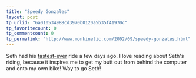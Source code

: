 ```yaml
---
title: "Speedy Gonzales"
layout: post
tp_urlid: "6a010534988cd3970b0120a5b35f41970c"
tp_favoritecount: 0
tp_commentcount: 0
tp_permalink: "http://www.monkinetic.com/2002/09/speedy-gonzales.html"
---
```

Seth had his <a href="http://www.truerwords.net/2353">fastest-ever</a> ride a few days ago. I love reading about Seth&#39;s riding, because it inspires me to get my butt out from behind the computer and onto my own bike! Way to go Seth!
